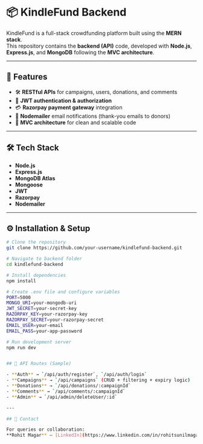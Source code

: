 # 📦 KindleFund Backend

KindleFund is a full-stack crowdfunding platform built using the **MERN stack**.  
This repository contains the **backend (API)** code, developed with **Node.js**, **Express.js**, and **MongoDB** following the **MVC architecture**.

---

## 🚀 Features

- 🛠️ **RESTful APIs** for campaigns, users, donations, and comments
- 🔐 **JWT authentication & authorization**
- 💳 **Razorpay payment gateway** integration
- 📧 **Nodemailer** email notifications (thank-you emails to donors)
- 📂 **MVC architecture** for clean and scalable code

---

## 🛠️ Tech Stack

- **Node.js**
- **Express.js**
- **MongoDB Atlas**
- **Mongoose**
- **JWT**
- **Razorpay**
- **Nodemailer**

---

## ⚙️ Installation & Setup

```bash
# Clone the repository
git clone https://github.com/your-username/kindlefund-backend.git

# Navigate to backend folder
cd kindlefund-backend

# Install dependencies
npm install

# Create .env file and configure variables
PORT=5000
MONGO_URI=your-mongodb-uri
JWT_SECRET=your-secret-key
RAZORPAY_KEY=your-razorpay-key
RAZORPAY_SECRET=your-razorpay-secret
EMAIL_USER=your-email
EMAIL_PASS=your-app-password

# Run development server
npm run dev


## 📡 API Routes (Sample)

- **Auth** → `/api/auth/register`, `/api/auth/login`  
- **Campaigns** → `/api/campaigns` (CRUD + filtering + expiry logic)  
- **Donations** → `/api/donations/:campaignId`  
- **Comments** → `/api/comments/:campaignId`  
- **Admin** → `/api/admin/deleteUser/:id`  

---

## 📧 Contact

For queries or collaboration:  
**Rohit Magar** – [LinkedIn](https://www.linkedin.com/in/rohitsunilmagar/) | [Portfolio](https://glittery-kringle-2803b6.netlify.app/)  
